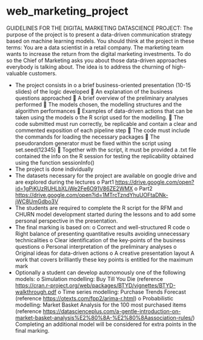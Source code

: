 # web_marketing_project
GUIDELINES FOR THE DIGITAL MARKETING DATASCIENCE PROJECT:
The purpose of the project is to present a data-driven communication strategy based on machine learning models. You should think at the project in these terms: You are a data scientist in a retail company. The marketing team wants to increase the return from the digital marketing investments. To do so the Chief of Marketing asks you about those data-driven approaches everybody is talking about. The idea is to address the churning of high-valuable customers.
- The project consists in
o a brief business-oriented presentation (10-15 slides) of the logic developed
 An explanation of the business questions approached
 A brief overview of the preliminary analyses performed
 The models chosen, the modelling structures and the algorithm performances
 Examples of data-driven actions that can be taken using the models
o the R script used for the modelling.
 The code submitted must run correctly, be replicable and contain a clear and commented exposition of each pipeline step
 The code must include the commands for loading the necessary packages
 The pseudorandom generator must be fixed within the script using set.seed(12345)
 Together with the script, it must be provided a .txt file contained the info on the R session for testing the replicability obtained using the function sessionInfo()
- The project is done individually
- The datasets necessary for the project are available on google drive and are explored during the lectures
o Part1 https://drive.google.com/open?id=1gPiKUzRUHLbXLiWe2Fe6O91V86ZE2WMX
o Part2 https://drive.google.com/open?id=1MTrcTzndYhuUOFtaDNk-jWC8UmGdbo3V
- The students are required to complete the R script for the RFM and CHURN model development started during the lessons and to add some personal perspective in the presentation.
- The final marking is based on:
o Correct and well-structured R code
o Right balance of presenting quantitative results avoiding unnecessary technicalities
o Clear identification of the key-points of the business questions
o Personal interpretation of the preliminary analyses
o Original ideas for data-driven actions
o A creative presentation layout
A work that covers brilliantly these key points is entitled for the maximum mark
- Optionally a student can develop autonomously one of the following models:
o Simulation modelling: Buy Till You Die (reference https://cran.r-project.org/web/packages/BTYD/vignettes/BTYD-walkthrough.pdf
o Time series modelling: Purchase Trends Forecast (reference https://otexts.com/fpp2/arima-r.html)
o Probabilistic modelling: Market Basket Analysis for the 100 most purchased items (reference https://datascienceplus.com/a-gentle-introduction-on-market-basket-analysis%E2%80%8A-%E2%80%8Aassociation-rules/)
Completing an additional model will be considered for extra points in the final marking.
